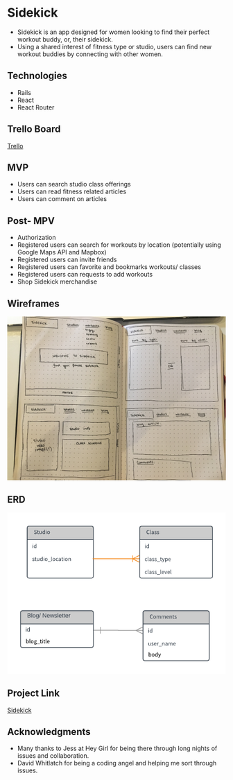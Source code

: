 # Sidekick

* Sidekick is an app designed for women looking to find their perfect workout buddy, or, their sidekick.
* Using a shared interest of fitness type or studio, users can find new workout buddies by connecting with other women.


## Technologies
* Rails
* React
* React Router

## Trello Board
[Trello](https://trello.com/b/uaVqcOmJ/sidekick)

## MVP
* Users can search studio class offerings
* Users can read fitness related articles
* Users can comment on articles

## Post- MPV
* Authorization
* Registered users can search for workouts by location (potentially using Google Maps API and Mapbox)
* Registered users can invite friends
* Registered users can favorite and bookmarks workouts/ classes
* Registered users can requests to add workouts
* Shop Sidekick merchandise

## Wireframes
![Wireframes for MVP](https://github.com/EJLugo/sidekick/blob/master/README%20Images/Sidekick%20Wireframes.JPG)

## ERD
![ERD for MVP](https://github.com/EJLugo/sidekick/blob/master/README%20Images/Sidekick%20ERD.png)

## Project Link
[Sidekick]()

## Acknowledgments
* Many thanks to Jess at Hey Girl for being there through long nights of issues and collaboration.
* David Whitlatch for being a coding angel and helping me sort through issues.
